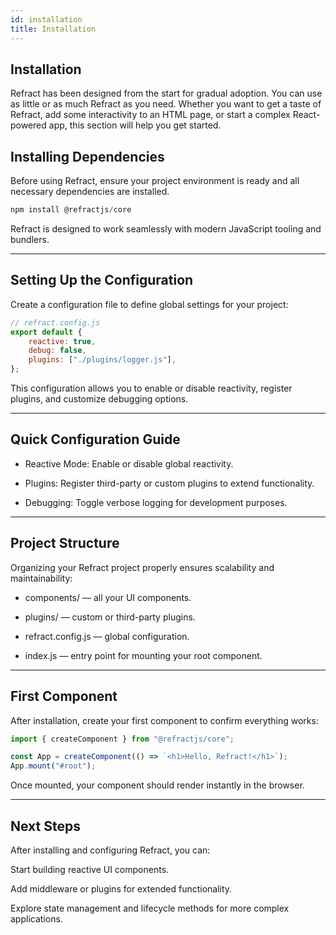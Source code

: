 ```yaml
---
id: installation
title: Installation
---
```


## Installation

Refract has been designed from the start for gradual adoption. You can use as little or as much Refract as you need. Whether you want to get a taste of Refract, add some interactivity to an HTML page, or start a complex React-powered app, this section will help you get started.

## Installing Dependencies

Before using Refract, ensure your project environment is ready and all necessary dependencies are installed.

```js
npm install @refractjs/core
```

Refract is designed to work seamlessly with modern JavaScript tooling and bundlers.

---

## Setting Up the Configuration

Create a configuration file to define global settings for your project:

```js
// refract.config.js
export default {
	reactive: true,
	debug: false,
	plugins: ["./plugins/logger.js"],
};
```

This configuration allows you to enable or disable reactivity, register plugins, and customize debugging options.

---

## Quick Configuration Guide

- Reactive Mode: Enable or disable global reactivity.

- Plugins: Register third-party or custom plugins to extend functionality.

- Debugging: Toggle verbose logging for development purposes.

---

## Project Structure

Organizing your Refract project properly ensures scalability and maintainability:

- components/ — all your UI components.

- plugins/ — custom or third-party plugins.

- refract.config.js — global configuration.

- index.js — entry point for mounting your root component.

---

## First Component

After installation, create your first component to confirm everything works:

```js
import { createComponent } from "@refractjs/core";

const App = createComponent(() => `<h1>Hello, Refract!</h1>`);
App.mount("#root");
```

Once mounted, your component should render instantly in the browser.

---

## Next Steps

After installing and configuring Refract, you can:

Start building reactive UI components.

Add middleware or plugins for extended functionality.

Explore state management and lifecycle methods for more complex applications.
